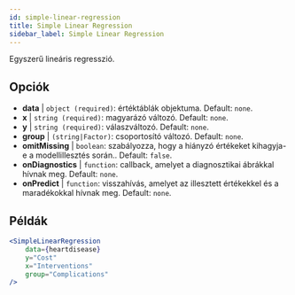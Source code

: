 ```yaml
---
id: simple-linear-regression
title: Simple Linear Regression
sidebar_label: Simple Linear Regression
---
```


Egyszerű lineáris regresszió.

## Opciók

* __data__ | `object (required)`: értéktáblák objektuma. Default: `none`.
* __x__ | `string (required)`: magyarázó változó. Default: `none`.
* __y__ | `string (required)`: válaszváltozó. Default: `none`.
* __group__ | `(string|Factor)`: csoportosító változó. Default: `none`.
* __omitMissing__ | `boolean`: szabályozza, hogy a hiányzó értékeket kihagyja-e a modellillesztés során.. Default: `false`.
* __onDiagnostics__ | `function`: callback, amelyet a diagnosztikai ábrákkal hívnak meg. Default: `none`.
* __onPredict__ | `function`: visszahívás, amelyet az illesztett értékekkel és a maradékokkal hívnak meg. Default: `none`.


## Példák

```jsx live
<SimpleLinearRegression 
    data={heartdisease} 
    y="Cost"
    x="Interventions"
    group="Complications"
/>
```

